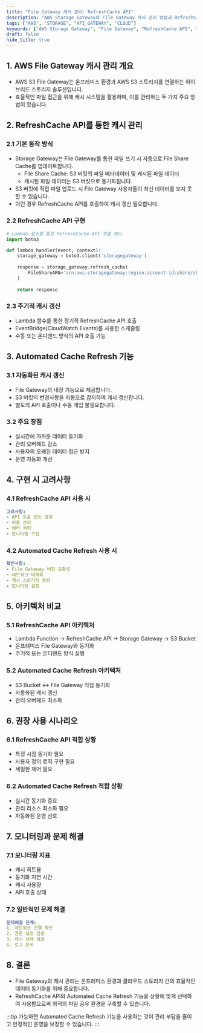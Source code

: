 ```yaml
---
title: "File Gateway 캐시 관리: RefreshCache API"
description: "AWS Storage Gateway의 File Gateway 캐시 관리 방법과 RefreshCache API 활용법, 자동 캐시 갱신 기능에 대해 상세히 알아봅니다. 온프레미스 환경과 S3의 데이터 동기화를 위한 최적의 방법을 설명합니다."
tags: ["AWS", "STORAGE", "API_GATEWAY", "CLOUD"]
keywords: ["AWS Storage Gateway", "File Gateway", "RefreshCache API", "캐시 관리", "S3", "하이브리드 클라우드", "데이터 동기화", "온프레미스"]
draft: false
hide_title: true
---
```


## 1. AWS File Gateway 캐시 관리 개요

- AWS S3 File Gateway는 온프레미스 환경과 AWS S3 스토리지를 연결하는 하이브리드 스토리지 솔루션입니다. 
- 효율적인 파일 접근을 위해 캐시 시스템을 활용하며, 이를 관리하는 두 가지 주요 방법이 있습니다.

## 2. RefreshCache API를 통한 캐시 관리

### 2.1 기본 동작 방식
- Storage Gateway는 File Gateway를 통한 파일 쓰기 시 자동으로 File Share Cache를 업데이트합니다.
  - File Share Cache: S3 버킷의 파일 메타데이터 및 캐시된 파일 데이터
  - 캐시된 파일 데이터는 S3 버킷으로 동기화됩니다.
- S3 버킷에 직접 파일 업로드 시 File Gateway 사용자들이 최신 데이터를 보지 못할 수 있습니다.
- 이런 경우 RefreshCache API를 호출하여 캐시 갱신 필요합니다.

### 2.2 RefreshCache API 구현
```python
# Lambda 함수를 통한 RefreshCache API 호출 예시
import boto3

def lambda_handler(event, context):
    storage_gateway = boto3.client('storagegateway')
    
    response = storage_gateway.refresh_cache(
        FileShareARN='arn:aws:storagegateway:region:account-id:share/share-id'
    )
    
    return response
```

### 2.3 주기적 캐시 갱신
- Lambda 함수를 통한 정기적 RefreshCache API 호출
- EventBridge(CloudWatch Events)를 사용한 스케줄링
- 수동 또는 온디맨드 방식의 API 호출 가능

## 3. Automated Cache Refresh 기능

### 3.1 자동화된 캐시 갱신
- File Gateway의 내장 기능으로 제공합니다.
- S3 버킷의 변경사항을 자동으로 감지하여 캐시 갱신합니다.
- 별도의 API 호출이나 수동 개입 불필요합니다.

### 3.2 주요 장점
- 실시간에 가까운 데이터 동기화
- 관리 오버헤드 감소
- 사용자의 오래된 데이터 접근 방지
- 운영 자동화 개선

## 4. 구현 시 고려사항

### 4.1 RefreshCache API 사용 시
```yaml
고려사항:
- API 호출 빈도 설정
- 비용 관리
- 에러 처리
- 모니터링 구현
```

### 4.2 Automated Cache Refresh 사용 시
```yaml
확인사항:
- File Gateway 버전 호환성
- 네트워크 대역폭
- 캐시 스토리지 용량
- 모니터링 설정
```

## 5. 아키텍처 비교

### 5.1 RefreshCache API 아키텍처
- Lambda Function → RefreshCache API → Storage Gateway → S3 Bucket
- 온프레미스 File Gateway와 동기화
- 주기적 또는 온디맨드 방식 실행

### 5.2 Automated Cache Refresh 아키텍처
- S3 Bucket ↔ File Gateway 직접 동기화
- 자동화된 캐시 갱신
- 관리 오버헤드 최소화

## 6. 권장 사용 시나리오

### 6.1 RefreshCache API 적합 상황
- 특정 시점 동기화 필요
- 사용자 정의 로직 구현 필요
- 세밀한 제어 필요

### 6.2 Automated Cache Refresh 적합 상황
- 실시간 동기화 중요
- 관리 리소스 최소화 필요
- 자동화된 운영 선호

## 7. 모니터링과 문제 해결

### 7.1 모니터링 지표
- 캐시 히트율
- 동기화 지연 시간
- 캐시 사용량
- API 호출 상태

### 7.2 일반적인 문제 해결
```yaml
문제해결 단계:
1. 네트워크 연결 확인
2. 권한 설정 검증
3. 캐시 상태 점검
4. 로그 분석
```

## 8. 결론

- File Gateway의 캐시 관리는 온프레미스 환경과 클라우드 스토리지 간의 효율적인 데이터 동기화를 위해 중요합니다. 
- RefreshCache API와 Automated Cache Refresh 기능을 상황에 맞게 선택하여 사용함으로써 최적의 파일 공유 환경을 구축할 수 있습니다.

:::tip
가능하면 Automated Cache Refresh 기능을 사용하는 것이 관리 부담을 줄이고 안정적인 운영을 보장할 수 있습니다.
:::
